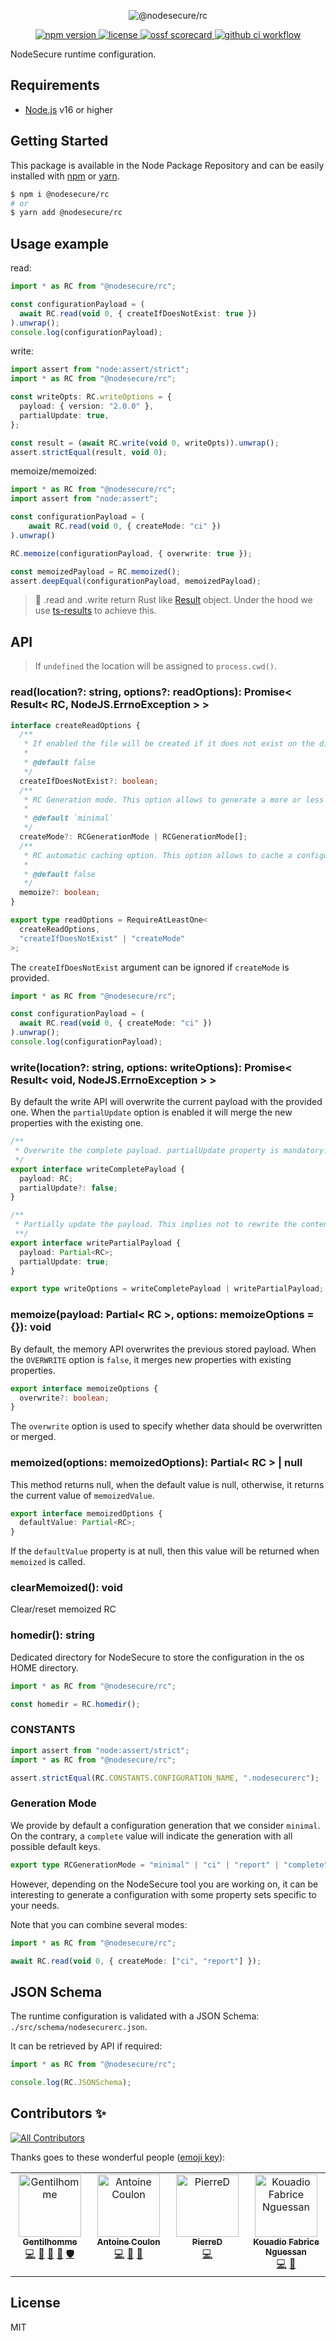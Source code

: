 <p align="center">
  <img src="https://user-images.githubusercontent.com/4438263/216045720-779bf16d-1d35-409f-a0e6-4019bda8edde.jpg" alt="@nodesecure/rc">
</p>

<p align="center">
    <a href="https://github.com/NodeSecure/rc">
      <img src="https://img.shields.io/badge/dynamic/json.svg?style=for-the-badge&url=https://raw.githubusercontent.com/NodeSecure/rc/master/package.json&query=$.version&label=Version" alt="npm version">
    </a>
    <a href="https://github.com/NodeSecure/rc/blob/master/LICENSE">
      <img src="https://img.shields.io/github/license/Naereen/StrapDown.js.svg?style=for-the-badge" alt="license">
    </a>
    <a href="https://api.securityscorecards.dev/projects/github.com/NodeSecure/rc">
      <img src="https://api.securityscorecards.dev/projects/github.com/NodeSecure/rc/badge?style=for-the-badge" alt="ossf scorecard">
    </a>
    <a href="https://github.com/NodeSecure/rc/actions?query=workflow%3A%22Node.js+CI%22">
      <img src="https://img.shields.io/github/actions/workflow/status/NodeSecure/rc/main.yml?style=for-the-badge" alt="github ci workflow">
    </a>
</p>

NodeSecure runtime configuration.

## Requirements

- [Node.js](https://nodejs.org/en/) v16 or higher

## Getting Started

This package is available in the Node Package Repository and can be easily installed with [npm](https://docs.npmjs.com/getting-started/what-is-npm) or [yarn](https://yarnpkg.com).

```bash
$ npm i @nodesecure/rc
# or
$ yarn add @nodesecure/rc
```

## Usage example

read:

```ts
import * as RC from "@nodesecure/rc";

const configurationPayload = (
  await RC.read(void 0, { createIfDoesNotExist: true })
).unwrap();
console.log(configurationPayload);
```

write:

```ts
import assert from "node:assert/strict";
import * as RC from "@nodesecure/rc";

const writeOpts: RC.writeOptions = {
  payload: { version: "2.0.0" },
  partialUpdate: true,
};

const result = (await RC.write(void 0, writeOpts)).unwrap();
assert.strictEqual(result, void 0);
```

memoize/memoized:

```ts
import * as RC from "@nodesecure/rc";
import assert from "node:assert";

const configurationPayload = (
    await RC.read(void 0, { createMode: "ci" })
).unwrap()

RC.memoize(configurationPayload, { overwrite: true });

const memoizedPayload = RC.memoized();
assert.deepEqual(configurationPayload, memoizedPayload);
```

> 👀 .read and .write return Rust like [Result](https://doc.rust-lang.org/std/result/) object. Under the hood we use [ts-results](https://github.com/vultix/ts-results) to achieve this.

## API

> If `undefined` the location will be assigned to `process.cwd()`.

### read(location?: string, options?: readOptions): Promise< Result< RC, NodeJS.ErrnoException > >

```ts
interface createReadOptions {
  /**
   * If enabled the file will be created if it does not exist on the disk.
   *
   * @default false
   */
  createIfDoesNotExist?: boolean;
  /**
   * RC Generation mode. This option allows to generate a more or less complete configuration for some NodeSecure tools.
   *
   * @default `minimal`
   */
  createMode?: RCGenerationMode | RCGenerationMode[];
  /**
   * RC automatic caching option. This option allows to cache a configuration passed in parameter.
   *
   * @default false
   */
  memoize?: boolean;
}

export type readOptions = RequireAtLeastOne<
  createReadOptions,
  "createIfDoesNotExist" | "createMode"
>;
```

The `createIfDoesNotExist` argument can be ignored if `createMode` is provided.

```ts
import * as RC from "@nodesecure/rc";

const configurationPayload = (
  await RC.read(void 0, { createMode: "ci" })
).unwrap();
console.log(configurationPayload);
```

### write(location?: string, options: writeOptions): Promise< Result< void, NodeJS.ErrnoException > >

By default the write API will overwrite the current payload with the provided one. When the `partialUpdate` option is enabled it will merge the new properties with the existing one.

```ts
/**
 * Overwrite the complete payload. partialUpdate property is mandatory.
 */
export interface writeCompletePayload {
  payload: RC;
  partialUpdate?: false;
}

/**
 * Partially update the payload. This implies not to rewrite the content of the file when enabled.
 **/
export interface writePartialPayload {
  payload: Partial<RC>;
  partialUpdate: true;
}

export type writeOptions = writeCompletePayload | writePartialPayload;
```
### memoize(payload: Partial< RC >, options: memoizeOptions = {}): void
By default, the memory API overwrites the previous stored payload. When the `OVERWRITE` option is `false`, it merges new properties with existing properties.

```ts
export interface memoizeOptions {
  overwrite?: boolean;
}
```
The `overwrite` option is used to specify whether data should be overwritten or merged.

### memoized(options: memoizedOptions): Partial< RC > | null
This method returns null, when the default value is null, otherwise, it returns the current value of `memoizedValue`.

```ts
export interface memoizedOptions {
  defaultValue: Partial<RC>;
}
```
If the `defaultValue` property is at null, then this value will be returned when `memoized` is called.

### clearMemoized(): void
Clear/reset memoized RC

### homedir(): string

Dedicated directory for NodeSecure to store the configuration in the os HOME directory.

```ts
import * as RC from "@nodesecure/rc";

const homedir = RC.homedir();
```

### CONSTANTS

```ts
import assert from "node:assert/strict";
import * as RC from "@nodesecure/rc";

assert.strictEqual(RC.CONSTANTS.CONFIGURATION_NAME, ".nodesecurerc");
```

### Generation Mode

We provide by default a configuration generation that we consider `minimal`. On the contrary, a `complete` value will indicate the generation with all possible default keys.

```ts
export type RCGenerationMode = "minimal" | "ci" | "report" | "complete";
```

However, depending on the NodeSecure tool you are working on, it can be interesting to generate a configuration with some property sets specific to your needs.

Note that you can combine several modes:

```ts
import * as RC from "@nodesecure/rc";

await RC.read(void 0, { createMode: ["ci", "report"] });
```

## JSON Schema

The runtime configuration is validated with a JSON Schema: `./src/schema/nodesecurerc.json`.

It can be retrieved by API if required:

```ts
import * as RC from "@nodesecure/rc";

console.log(RC.JSONSchema);
```

## Contributors ✨

<!-- ALL-CONTRIBUTORS-BADGE:START - Do not remove or modify this section -->
[![All Contributors](https://img.shields.io/badge/all_contributors-4-orange.svg?style=flat-square)](#contributors-)
<!-- ALL-CONTRIBUTORS-BADGE:END -->

Thanks goes to these wonderful people ([emoji key](https://allcontributors.org/docs/en/emoji-key)):

<!-- ALL-CONTRIBUTORS-LIST:START - Do not remove or modify this section -->
<!-- prettier-ignore-start -->
<!-- markdownlint-disable -->
<table>
  <tbody>
    <tr>
      <td align="center" valign="top" width="14.28%"><a href="https://www.linkedin.com/in/thomas-gentilhomme/"><img src="https://avatars.githubusercontent.com/u/4438263?v=4?s=100" width="100px;" alt="Gentilhomme"/><br /><sub><b>Gentilhomme</b></sub></a><br /><a href="https://github.com/NodeSecure/rc/commits?author=fraxken" title="Code">💻</a> <a href="https://github.com/NodeSecure/rc/issues?q=author%3Afraxken" title="Bug reports">🐛</a> <a href="https://github.com/NodeSecure/rc/pulls?q=is%3Apr+reviewed-by%3Afraxken" title="Reviewed Pull Requests">👀</a> <a href="https://github.com/NodeSecure/rc/commits?author=fraxken" title="Documentation">📖</a> <a href="#security-fraxken" title="Security">🛡️</a></td>
      <td align="center" valign="top" width="14.28%"><a href="https://dev.to/antoinecoulon"><img src="https://avatars.githubusercontent.com/u/43391199?v=4?s=100" width="100px;" alt="Antoine Coulon"/><br /><sub><b>Antoine Coulon</b></sub></a><br /><a href="https://github.com/NodeSecure/rc/commits?author=antoine-coulon" title="Code">💻</a> <a href="https://github.com/NodeSecure/rc/issues?q=author%3Aantoine-coulon" title="Bug reports">🐛</a> <a href="https://github.com/NodeSecure/rc/pulls?q=is%3Apr+reviewed-by%3Aantoine-coulon" title="Reviewed Pull Requests">👀</a></td>
      <td align="center" valign="top" width="14.28%"><a href="https://github.com/PierreDemailly"><img src="https://avatars.githubusercontent.com/u/39910767?v=4?s=100" width="100px;" alt="PierreD"/><br /><sub><b>PierreD</b></sub></a><br /><a href="https://github.com/NodeSecure/rc/commits?author=PierreDemailly" title="Code">💻</a></td>
      <td align="center" valign="top" width="14.28%"><a href="https://github.com/fabnguess"><img src="https://avatars.githubusercontent.com/u/72697416?v=4?s=100" width="100px;" alt="Kouadio Fabrice Nguessan"/><br /><sub><b>Kouadio Fabrice Nguessan</b></sub></a><br /><a href="https://github.com/NodeSecure/rc/commits?author=fabnguess" title="Code">💻</a> <a href="#maintenance-fabnguess" title="Maintenance">🚧</a></td>
    </tr>
  </tbody>
</table>

<!-- markdownlint-restore -->
<!-- prettier-ignore-end -->

<!-- ALL-CONTRIBUTORS-LIST:END -->

## License

MIT
